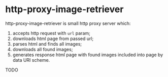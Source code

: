 
http-proxy-image-retriever
==========================

http-proxy-image-retriever is small http proxy server which:

1. accepts http request with `url` param;
2. downloads html page from passed url;
3. parses html and finds all images;
4. downloads all found images;
5. generates response html page with found images included into page by data URI scheme.

TODO

